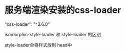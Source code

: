 # 服务端渲染安装的css-loader 
"css-loader": "^3.6.0"

isomorphic-style-loader 和 style-loader 的区别

style-loader会将样式放到 head中